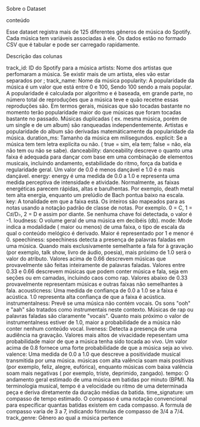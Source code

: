 Sobre o Dataset

conteúdo

Esse dataset registra mais de 125 diferentes gêneros de música do Spotify. Cada música tem variáveis associadas à ele. 
Os dados estão no formado CSV que é tabular e pode ser carregado rapidamente.

Descrição das colunas

track_id: 
ID do Spotify para a música
artists: 
Nome dos artistas que perfomaram a música. Se existir mais de um artista, eles vão estar separados por ;
track_name:
Nome da música
popularity: 
A popularidade da música é um valor que está entre 0 e 100, Sendo 100 sendo a mais popular. A popularidade é calculada por algorítmo e é baseada,
em grande parte, no número total de reproduções que a música teve e quão recetne essas reproduções são. Em termos gerais, músicas que são tocadas bastante 
no momento terão popularidade maior do que músicas que foram tocadas bastante no passado. Músicas duplicadas ( ex. mesma música, porém de um single e de um album)
são ranqueadas independentemente. Artistas e popularidade do album são derivadas matemáticamente da popularidade da música.
duration_ms: 
Tamanho da música em milisegundos.
explicit: 
Se a música tem tem letra explícita ou não. ( true = sim, ela tem; false = não, ela não tem ou não se sabe).
danceability:
danceability descreve o quanto uma faixa é adequada para dançar com base em uma combinação de elementos musicais, incluindo andamento,
estabilidade do ritmo, força da batida e regularidade geral. Um valor de 0.0 é menos dançável e 1.0 é o mais dançável.
energy:
energy é uma medida de 0.0 a 1.0 e representa uma medida perceptiva de intensidade e atividade. Normalmente, as faixas energéticas parecem rápidas, altas e barulhentas.
Por exemplo, death metal tem alta energia, enquanto um prelúdio de Bach pontua baixo na escala.
key:
A tonalidade em que a faixa está. Os inteiros são mapeados para as notas usando a notação padrão de classe de notas. Por exemplo. 0 = C, 1 = C♯/D♭, 2 = D e assim
por diante. Se nenhuma chave foi detectada, o valor é -1.
loudness:
O volume geral de uma música em decibéis (db).
mode:
Mode indica a modalidade ( maior ou menos) de uma faixa, o tipo de escala da qual o conteúdo melógico é derivado. Maior é representado por 1 e menor é 0.
speechiness:
speechiness detecta a presença de palavras faladas em uma música. Quando mais exclusivamente semelhante a fala for à gravação (por exemplo, talk show,
livro de áudio, poesia), mais próximo de 1.0 será o valor do atributo. Valores acima de 0.66 descrevem músicas que provavelmente são feitas inteiramente
de palavras faladas. Valores entre 0.33 e 0.66 descrevem músicas que podem conter música e fala, seja em seções ou em camadas, incluindo caos como rap.
Valores abaixo de 0.33 provavelmente representam músicas e outras faixas não semelhantes à fala.
acousticness:
Uma medida de confiança de 0.0 a 1.0 se a faixa é acústica. 1.0 representa alta confiança de que a faixa é acústica.
instrumentalness:
Prevê se uma música não contém vocais. Os sons "ooh" e "aah" são tratados como instrumentais neste contexto. Músicas de rap ou palavras faladas são claramente "vocais".
Quanto mais próximo o valor de instrumentalness estiver de 1.0, maior a probabilidade de a música não conter nenhum conteúdo vocal.
liveness:
Detecta a presença de uma audiência na gravação. Valores mais altos de vivacidade repesentam uma probabilidade maior de que a música tenha sido tocada ao vivo.
Um valor acima de 0.8 fornece uma forte probabilidade de que a música seja ao vivo.
valence:
Uma medida de 0.0 a 1.0 que descreve a positividade musical transmitida por uma música.  músicas com alta valência soam mais positivas
(por exemplo, feliz, alegre, eufórica), enquanto músicas com baixa valência soam mais negativas ( por exemplo, triste, deprimido, zangado).
tempo: 
O andamento geral estimado de uma música em batidas por minuto (BPM). Na terminologia musical, tempo é a velocidade ou ritmo de uma determinada peça 
e deriva diretamente da duração médias da batida.
time_signature:
um compasso de tempo estimado. O compasso é uma notação convencional para específicar quantas batidas existem em cada compasso. A formula de compasso varia de 
3 a 7, indicando fórmulas de compasso de 3/4 a 7/4.
track_genre:
Gênero ao qual a música pertence
